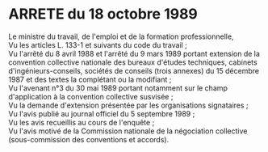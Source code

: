 # ARRETE du 18 octobre 1989

Le ministre du travail, de l'emploi et de la formation professionnelle,  
 Vu les articles L. 133-1 et suivants du code du travail ;   
 Vu l'arrêté du 8 avril 1988 et l'arrêté du 9 mars 1989 portant extension de la convention collective nationale des bureaux d'études techniques, cabinets d'ingénieurs-conseils, sociétés de conseils (trois annexes) du 15 décembre 1987 et des textes la complétant ou la modifiant ;  
 Vu l'avenant n°3 du 30 mai 1989 portant notamment sur le champ d'application à la convention collective susvisée ;  
 Vu la demande d'extension présentée par les organisations signataires ;  
 Vu l'avis publié au journal officiel du 5 septembre 1989 ;  
 Vu les avis recueillis au cours de l'enquête ;  
 Vu l'avis motivé de la Commission nationale de la négociation collective (sous-commission des conventions et accords).